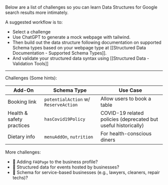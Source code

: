 Below are a list of challenges so you can learn Data Structures for Google search results more intimately.

A suggested workflow is to:
- Select a challenge
- Use ChatGPT to generate a mock webpage with tailwind. 
- Then build out the data structure following documentation on supported Schema types based on your webpage type at [[Structured Data Documentation - Supported Schema Types]]. 
- And validate your structured data syntax using [[Structured Data - Validation Tools]]

---


Challenges (Some hints):

| Add-On                    | Schema Type                          | Use Case                                                       |
| ------------------------- | ------------------------------------ | -------------------------------------------------------------- |
| Booking link              | `potentialAction` w/ `ReserveAction` | Allow users to book a table                                    |
| Health & safety practices | `hasCovid19Policy`                   | COVID-19 related policies (deprecated but useful historically) |
| Dietary info              | `menuAddOn`, `nutrition`             | For health-conscious diners                                    |
More challenges:
- 🤔 Adding `FAQPage` to the business profile?
- 📅 Structured data for events hosted by businesses?
- 🛒 Schema for service-based businesses (e.g., lawyers, cleaners, repair techs)?
